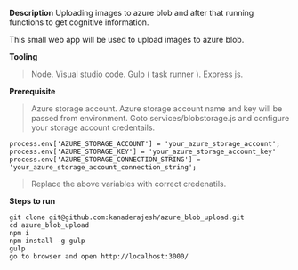 **Description**
Uploading images to azure blob and after that running functions to get cognitive information. 

This small web app will be used to upload images to azure blob. 

**Tooling**

> Node.
> Visual studio code.
> Gulp ( task runner ).
> Express js.

**Prerequisite**

> Azure storage account.
> Azure storage account name and key will be passed from environment.
> Goto services/blobstorage.js and configure your storage account credentails.

    process.env['AZURE_STORAGE_ACCOUNT'] = 'your_azure_storage_account';
    process.env['AZURE_STORAGE_KEY'] = 'your_azure_storage_account_key'
    process.env['AZURE_STORAGE_CONNECTION_STRING'] = 'your_azure_storage_account_connection_string';
> Replace the above variables with correct credenatils.

**Steps to run**

    git clone git@github.com:kanaderajesh/azure_blob_upload.git
    cd azure_blob_upload
    npm i
    npm install -g gulp
    gulp
    go to browser and open http://localhost:3000/
